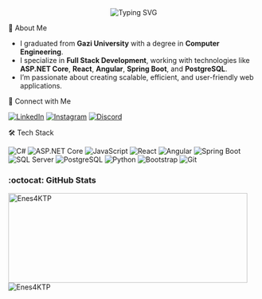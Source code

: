 <div align="center"> <img src="https://readme-typing-svg.demolab.com?font=Fira+Code&size=24&duration=4000&pause=1000&color=0099FF&center=true&vCenter=true&width=600&lines=Hello+World!+🌍;I+am+Enes+Aktepe;Full+Stack+Web+Developer;Passionate+about+Building+Solutions" alt="Typing SVG" /> </div>

🌟 About Me 

- I graduated from **Gazi University** with a degree in **Computer Engineering**.  
- I specialize in **Full Stack Development**, working with technologies like **ASP.NET Core**, **React**, **Angular**, **Spring Boot**, and **PostgreSQL**.  
- I’m passionate about creating scalable, efficient, and user-friendly web applications.  

🔗 Connect with Me

<p align="start"> <a href="https://linkedin.com/in/enesaktepe" target="_blank"><img src="https://img.shields.io/badge/LinkedIn-0077B5?style=for-the-badge&logo=linkedin&logoColor=white" alt="LinkedIn"></a> <a href="https://instagram.com/enes4ktp" target="_blank"><img src="https://img.shields.io/badge/Instagram-E4405F?style=for-the-badge&logo=instagram&logoColor=white" alt="Instagram"></a> <a href="https://discord.gg/Asternorm#3744" target="_blank"><img src="https://img.shields.io/badge/Discord-5865F2?style=for-the-badge&logo=discord&logoColor=white" alt="Discord"></a> </p>

🛠️ Tech Stack

<p align="start"> <img src="https://img.shields.io/badge/C%23-239120?style=for-the-badge&logo=csharp&logoColor=white" alt="C#"/> <img src="https://img.shields.io/badge/ASP.NET_Core-512BD4?style=for-the-badge&logo=dotnet&logoColor=white" alt="ASP.NET Core"/> <img src="https://img.shields.io/badge/JavaScript-F7DF1E?style=for-the-badge&logo=javascript&logoColor=black" alt="JavaScript"/> <img src="https://img.shields.io/badge/React-61DAFB?style=for-the-badge&logo=react&logoColor=black" alt="React"/> <img src="https://img.shields.io/badge/Angular-DD0031?style=for-the-badge&logo=angular&logoColor=white" alt="Angular"/> <img src="https://img.shields.io/badge/Spring_Boot-6DB33F?style=for-the-badge&logo=spring&logoColor=white" alt="Spring Boot"/> <img src="https://img.shields.io/badge/SQL_Server-CC2927?style=for-the-badge&logo=microsoftsqlserver&logoColor=white" alt="SQL Server"/> <img src="https://img.shields.io/badge/PostgreSQL-336791?style=for-the-badge&logo=postgresql&logoColor=white" alt="PostgreSQL"/> <img src="https://img.shields.io/badge/Python-3776AB?style=for-the-badge&logo=python&logoColor=white" alt="Python"/> <img src="https://img.shields.io/badge/Bootstrap-563D7C?style=for-the-badge&logo=bootstrap&logoColor=white" alt="Bootstrap"/> <img src="https://img.shields.io/badge/Git-F05032?style=for-the-badge&logo=git&logoColor=white" alt="Git"/> </p>

### :octocat: GitHub Stats
<p align="start">
<img  src="https://github-readme-stats.vercel.app/api?username=Enes4KTP&show_icons=true&theme=radical" alt="Enes4KTP" width="480" height="180" />
<img src="https://github-readme-stats.vercel.app/api/top-langs/?username=Enes4KTP&layout=compact&hide=html&theme=radical" alt="Enes4KTP"/>
</p>
